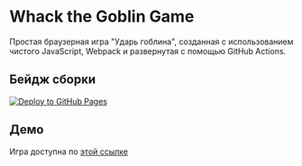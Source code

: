 # Whack the Goblin Game

Простая браузерная игра "Ударь гоблина", созданная с использованием чистого JavaScript, Webpack и развернутая с помощью GitHub Actions.

## Бейдж сборки

[![Deploy to GitHub Pages](https://github.com/UrijMexa/doom1/actions/workflows/pages.yml/badge.svg)](https://github.com/UrijMexa/doom1/actions/workflows/pages.yml)

## Демо

Игра доступна по [этой ссылке](https://UrijMexa.github.io/doom1/)

